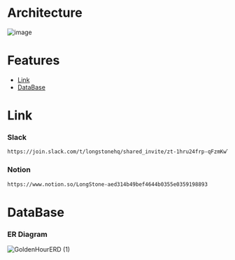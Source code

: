 # Architecture
![image](https://github.com/dhkim1206/Longstone/assets/69470424/d43d5b27-fa96-43d2-8769-19ee18d1221e)


# Features

-   [Link](#link)
-   [DataBase](#database)

# Link

### Slack

```md
https://join.slack.com/t/longstonehq/shared_invite/zt-1hru24frp-qFzmKwTflfKXBQK0O3BKdw
```

### Notion

```md
https://www.notion.so/LongStone-aed314b49bef4644b0355e0359198893
```

# DataBase

### ER Diagram

![GoldenHourERD (1)](https://user-images.githubusercontent.com/86977236/195609849-23586619-38ff-4239-b59f-6991024196f9.png)
